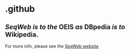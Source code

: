 # .github
## ***SeqWeb*** _is to the_ **OEIS** _as_ **DBpedia** _is to_ **Wikipedia**.

For more info, please see the [SeqWeb website](https://www.seqweb.org/)
